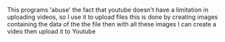 This programs 'abuse' the fact that youtube doesn't have a limitation in uploading videos, so I use it to upload files this is done by creating images containing the data of the the file then with all these images I can create a video then upload it to Youtube 
